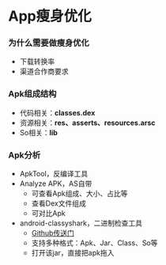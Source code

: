 # App瘦身优化

### 为什么需要做瘦身优化

* 下载转换率
* 渠道合作商要求

### Apk组成结构

* 代码相关：**classes.dex**
* 资源相关：**res、asserts、resources.arsc**
* So相关：**lib**

### Apk分析

* ApkTool，反编译工具
* Analyze APK，AS自带
  * 可查看Apk组成、大小、占比等
  * 查看Dex文件组成
  * 可对比Apk
* android-classyshark，二进制检查工具
  * [Github传送门](https://github.com/google/android-classyshark)
  * 支持多种格式：Apk、Jar、Class、So等
  * 打开该jar，直接把apk拖入